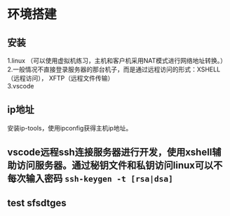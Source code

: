 # 环境搭建    
## 安装
1.linux  （可以使用虚拟机练习，主机和客户机采用NAT模式进行网络地址转换。）
2.一般情况不直接登录服务器的那台机子，而是通过远程访问的形式：XSHELL（远程访问）， XFTP（远程文件传输）  
3.vscode  
## ip地址  
安装ip-tools，使用ipconfig获得主机ip地址。  
## vscode远程ssh连接服务器进行开发，使用xshell辅助访问服务器。通过秘钥文件和私钥访问linux可以不每次输入密码  ```ssh-keygen -t [rsa|dsa]```
## test sfsdtges
